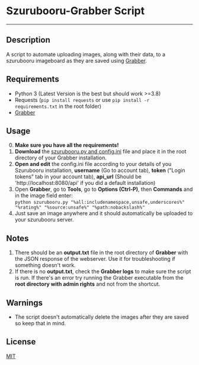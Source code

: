 # Szurubooru-Grabber Script

----------


## Description
A script to automate uploading images, along with their data, to a szurubooru imageboard as they are saved using [Grabber](https://github.com/Bionus/imgbrd-grabber).

## Requirements

* Python 3 (Latest Version is the best but should work >=3.8)
* Requests (`pip install requests` or use `pip install -r requirements.txt` in the root folder)
* [Grabber](https://github.com/Bionus/imgbrd-grabber)
  
## Usage
0. **Make sure you have all the requirements!**
1. **Download** the [szurubooru.py and config.ini](https://github.com/Tkompuras/Szurubooru-Grabber-Script/archive/main.zip) file and place it in the root directory of your Grabber installation.
2. **Open and edit** the config.ini file according to your details of you Szurubooru installation, **username** (Go to account tab), **token** ("Login tokens" tab in your account tab), **api_url** (Should be 'http://localhost:8080/api' if you did a default installation)
3. Open **Grabber**, go to **Tools**, go to **Options (Ctrl-P)**, then **Commands** and in the image field enter: <br /> ```python szurubooru.py "%all:includenamespace,unsafe,underscores%" "%rating%" "%source:unsafe%" "%path:nobackslash%"```
4. Just save an image anywhere and it should automatically be uploaded to your szurubooru server.

## Notes
1. There should be an **output.txt** file in the root directory of **Grabber** with the JSON response of the webserver. Use it for troubleshooting if something doesn't work.
2. If there is no **output.txt**, check the **Grabber logs** to make sure the script is run. If there's an error try running the Grabber executable from the **root directory with admin rights** and not from the shortcut.

## Warnings
* The script doesn't automatically delete the images after they are saved so keep that in mind.

## License
[MIT](https://choosealicense.com/licenses/mit/)

